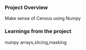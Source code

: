 ### Project Overview

 Make sense of Census using Numpy


### Learnings from the project

 numpy arrays,slicing,masking


